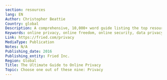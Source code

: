 ```yaml
---
section: resources
lang: EN
Author: Christopher Beattie
Country: global
Description: A comprehensive, 10,000+ word guide listing the top resources an individual should use to protect their online privacy
Keywords: online privacy, online freedom, online security, data privacy
Link: https://fried.com/privacy
MediaType: Publication
Notes: N/A
Publishing_date: 2016
Publishing_entity: Fried Inc.
Region: Global
Title: The Ultimate Guide to Online Privacy
Topic: Choose one out of these nine: Privacy
---
```


